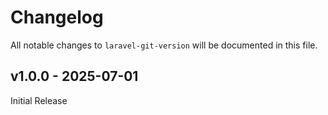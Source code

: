 # Changelog

All notable changes to `laravel-git-version` will be documented in this file.

## v1.0.0 - 2025-07-01

Initial Release
